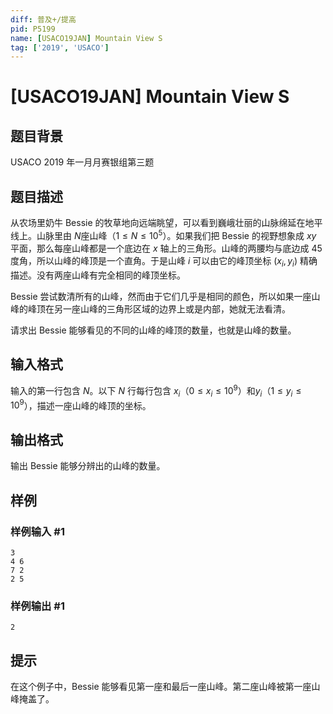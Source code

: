 ```yaml
---
diff: 普及+/提高
pid: P5199
name: [USACO19JAN] Mountain View S
tag: ['2019', 'USACO']
---
```

# [USACO19JAN] Mountain View S
## 题目背景

USACO 2019 年一月月赛银组第三题
## 题目描述

从农场里奶牛 Bessie 的牧草地向远端眺望，可以看到巍峨壮丽的山脉绵延在地平线上。山脉里由 $N$座山峰（$1≤N≤10^5$）。如果我们把 Bessie 的视野想象成 $xy$ 平面，那么每座山峰都是一个底边在 $x$ 轴上的三角形。山峰的两腰均与底边成 $45$ 度角，所以山峰的峰顶是一个直角。于是山峰 $i$ 可以由它的峰顶坐标 $(x_i,y_i)$ 精确描述。没有两座山峰有完全相同的峰顶坐标。

Bessie 尝试数清所有的山峰，然而由于它们几乎是相同的颜色，所以如果一座山峰的峰顶在另一座山峰的三角形区域的边界上或是内部，她就无法看清。

请求出 Bessie 能够看见的不同的山峰的峰顶的数量，也就是山峰的数量。
## 输入格式

输入的第一行包含 $N$。以下 $N$ 行每行包含 $x_i$（$0\le x_i\le 10^9$）和$y_i$（$1\le y_i\le 10^9$），描述一座山峰的峰顶的坐标。
## 输出格式

输出 Bessie 能够分辨出的山峰的数量。
## 样例

### 样例输入 #1
```
3
4 6
7 2
2 5
```
### 样例输出 #1
```
2
```
## 提示

在这个例子中，Bessie 能够看见第一座和最后一座山峰。第二座山峰被第一座山峰掩盖了。

